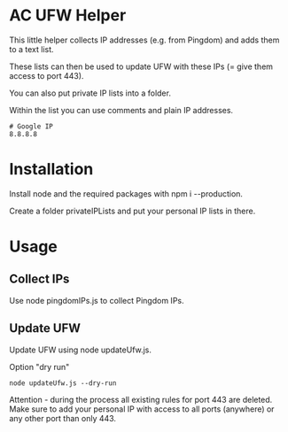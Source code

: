 # AC UFW Helper
This little helper collects IP addresses (e.g. from Pingdom) and adds them to a text list. 

These lists can then be used to update UFW with these IPs (= give them access to port 443).

You can also put private IP lists into a folder. 

Within the list you can use comments and plain IP addresses.

```
# Google IP
8.8.8.8
```

# Installation
Install node and the required packages with npm i --production.

Create a folder privateIPLists and put your personal IP lists in there.

# Usage

## Collect IPs
Use node pingdomIPs.js to collect Pingdom IPs.

## Update UFW
Update UFW using node updateUfw.js. 

Option  "dry run"
```
node updateUfw.js --dry-run
```

Attention - during the process all existing rules for port 443 are deleted. Make sure to add your personal IP with access to all ports (anywhere) or any other port than only 443.